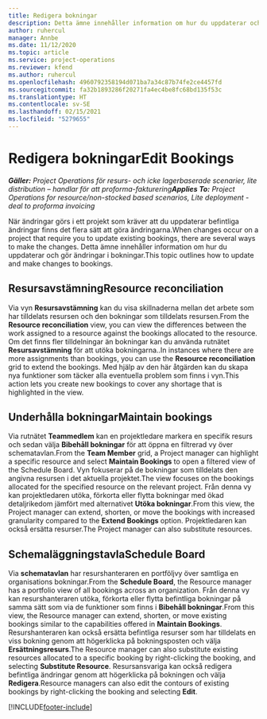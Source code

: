 ```yaml
---
title: Redigera bokningar
description: Detta ämne innehåller information om hur du uppdaterar och gör ändringar i bokningar.
author: ruhercul
manager: Annbe
ms.date: 11/12/2020
ms.topic: article
ms.service: project-operations
ms.reviewer: kfend
ms.author: ruhercul
ms.openlocfilehash: 4960792358194d071ba7a34c87b74fe2ce4457fd
ms.sourcegitcommit: fa32b1893286f20271fa4ec4be8fc68bd135f53c
ms.translationtype: HT
ms.contentlocale: sv-SE
ms.lasthandoff: 02/15/2021
ms.locfileid: "5279655"
---
```

# <a name="edit-bookings"></a><span data-ttu-id="66b54-103">Redigera bokningar</span><span class="sxs-lookup"><span data-stu-id="66b54-103">Edit Bookings</span></span>

<span data-ttu-id="66b54-104">_**Gäller:** Project Operations för resurs- och icke lagerbaserade scenarier, lite distribution – handlar för att proforma-fakturering_</span><span class="sxs-lookup"><span data-stu-id="66b54-104">_**Applies To:** Project Operations for resource/non-stocked based scenarios, Lite deployment - deal to proforma invoicing_</span></span>


<span data-ttu-id="66b54-105">När ändringar görs i ett projekt som kräver att du uppdaterar befintliga ändringar finns det flera sätt att göra ändringarna.</span><span class="sxs-lookup"><span data-stu-id="66b54-105">When changes occur on a project that require you to update existing bookings, there are several ways to make the changes.</span></span> <span data-ttu-id="66b54-106">Detta ämne innehåller information om hur du uppdaterar och gör ändringar i bokningar.</span><span class="sxs-lookup"><span data-stu-id="66b54-106">This topic outlines how to update and make changes to bookings.</span></span>

## <a name="resource-reconciliation"></a><span data-ttu-id="66b54-107">Resursavstämning</span><span class="sxs-lookup"><span data-stu-id="66b54-107">Resource reconciliation</span></span>

<span data-ttu-id="66b54-108">Via vyn **Resursavstämning** kan du visa skillnaderna mellan det arbete som har tilldelats resursen och den bokningar som tilldelats resursen.</span><span class="sxs-lookup"><span data-stu-id="66b54-108">From the **Resource reconciliation** view, you can view the differences between the work assigned to a resource against the bookings allocated to the resource.</span></span> <span data-ttu-id="66b54-109">Om det finns fler tilldelningar än bokningar kan du använda rutnätet **Resursavstämning** för att utöka bokningarna..</span><span class="sxs-lookup"><span data-stu-id="66b54-109">In instances where there are more assignments than bookings, you can use the **Resource reconciliation** grid to extend the bookings.</span></span> <span data-ttu-id="66b54-110">Med hjälp av den här åtgärden kan du skapa nya funktioner som täcker alla eventuella problem som finns i vyn.</span><span class="sxs-lookup"><span data-stu-id="66b54-110">This action lets you create new bookings to cover any shortage that is highlighted in the view.</span></span>

## <a name="maintain-bookings"></a><span data-ttu-id="66b54-111">Underhålla bokningar</span><span class="sxs-lookup"><span data-stu-id="66b54-111">Maintain bookings</span></span>

<span data-ttu-id="66b54-112">Via rutnätet **Teammedlem** kan en projektledare markera en specifik resurs och sedan välja **Bibehåll bokningar** för att öppna en filtrerad vy över schematavlan.</span><span class="sxs-lookup"><span data-stu-id="66b54-112">From the **Team Member** grid, a Project manager can highlight a specific resource and select **Maintain Bookings** to open a filtered view of the Schedule Board.</span></span> <span data-ttu-id="66b54-113">Vyn fokuserar på de bokningar som tilldelats den angivna resursen i det aktuella projektet.</span><span class="sxs-lookup"><span data-stu-id="66b54-113">The view focuses on the bookings allocated for the specified resource on the relevant project.</span></span> <span data-ttu-id="66b54-114">Från denna vy kan projektledaren utöka, förkorta eller flytta bokningar med ökad detaljrikedom jämfört med alternativet **Utöka bokningar**.</span><span class="sxs-lookup"><span data-stu-id="66b54-114">From this view, the Project manager can extend, shorten, or move the bookings with increased granularity compared to the **Extend Bookings** option.</span></span> <span data-ttu-id="66b54-115">Projektledaren kan också ersätta resurser.</span><span class="sxs-lookup"><span data-stu-id="66b54-115">The Project manager can also substitute resources.</span></span>

## <a name="schedule-board"></a><span data-ttu-id="66b54-116">Schemaläggningstavla</span><span class="sxs-lookup"><span data-stu-id="66b54-116">Schedule Board</span></span>

<span data-ttu-id="66b54-117">Via **schematavlan** har resurshanteraren en portföljvy över samtliga en organisations bokningar.</span><span class="sxs-lookup"><span data-stu-id="66b54-117">From the **Schedule Board**, the Resource manager has a portfolio view of all bookings across an organization.</span></span> <span data-ttu-id="66b54-118">Från denna vy kan resurshanteraren utöka, förkorta eller flytta befintliga bokningar på samma sätt som via de funktioner som finns i **Bibehåll bokningar**.</span><span class="sxs-lookup"><span data-stu-id="66b54-118">From this view, the Resource manager can extend, shorten, or move existing bookings similar to the capabilities offered in **Maintain Bookings**.</span></span> <span data-ttu-id="66b54-119">Resurshanteraren kan också ersätta befintliga resurser som har tilldelats en viss bokning genom att högerklicka på bokningsposten och välja **Ersättningsresurs**.</span><span class="sxs-lookup"><span data-stu-id="66b54-119">The Resource manager can also substitute existing resources allocated to a specific booking by right-clicking the booking, and selecting **Substitute Resource**.</span></span> <span data-ttu-id="66b54-120">Resursansvariga kan också redigera befintliga ändringar genom att högerklicka på bokningen och välja **Redigera**.</span><span class="sxs-lookup"><span data-stu-id="66b54-120">Resource managers can also edit the contours of existing bookings by right-clicking the booking and selecting **Edit**.</span></span>


[!INCLUDE[footer-include](../includes/footer-banner.md)]